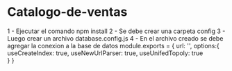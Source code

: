 # Catalogo-de-ventas

1 - Ejecutar el comando npm install
2 - Se debe crear una carpeta config
3 - Luego crear un archivo database.config.js
4 - En el archivo creado se debe agregar la conexion a la base de datos
module.exports = {
    url:  '',
    options:{
        useCreateIndex: true,
        useNewUrlParser: true,
        useUnifedTopoly: true   
    }
}
